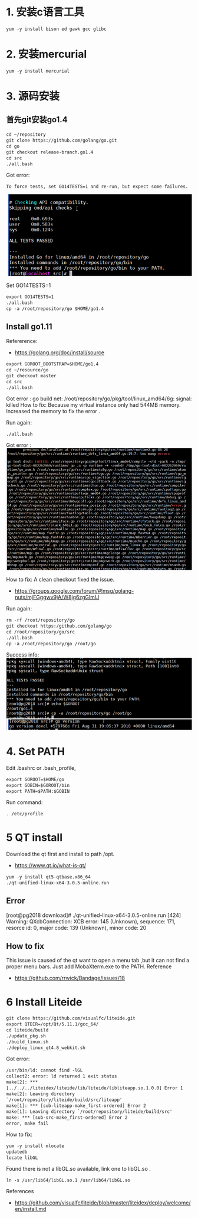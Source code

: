 # 1. 安装c语言工具
```
yum -y install bison ed gawk gcc glibc
```

# 2. 安装mercurial
```
yum -y install mercurial
```

# 3. 源码安装
## 首先git安装go1.4
```
cd ~/repository
git clone https://github.com/golang/go.git
cd go
git checkout release-branch.go1.4
cd src
./all.bash
```

Got error:
```
To force tests, set GO14TESTS=1 and re-run, but expect some failures.
```
![ERROR](https://github.com/qiyafafa/Work-Note/blob/master/images/go14_install.png)

Set GO14TESTS=1
```
export GO14TESTS=1
./all.bash
cp -a /root/repository/go $HOME/go1.4
```


## Install go1.11
Refererence:
- https://golang.org/doc/install/source

```
export GOROOT_BOOTSTRAP=$HOME/go1.4
cd ~/resource/go
git checkout master
cd src
./all.bash
```
Got error :
go build net: /root/repository/go/pkg/tool/linux_amd64/6g: signal: killed
How to fix:
Because my virtual instance only had 544MB memory. Increased the memory to fix the error .

Run again:
```
./all.bash
```

Got error :
![ERROR](https://github.com/qiyafafa/Work-Note/blob/master/images/gomaster_error1.png)

How to fix:
A clean checkout fixed the issue.
- https://groups.google.com/forum/#!msg/golang-nuts/mjFGggwv9jA/W8jg6zgGlmIJ

Run again:
```
rm -rf /root/repository/go
git checkout https:/github.com/golang/go
cd /root/repository/go/src
./all.bash
cp -a /root/repository/go /root/go

```

Success info:
![go1.11](https://github.com/qiyafafa/Work-Note/blob/master/images/success_go1.11.png)
![goversion](https://github.com/qiyafafa/Work-Note/blob/master/images/goversion.png)

# 4. Set PATH 
Edit .bashrc or .bash_profile, 
```
export GOROOT=$HOME/go 
export GOBIN=$GOROOT/bin 
export PATH=$PATH:$GOBIN
```

Run command:
```sh
. /etc/profile
```

# 5 QT install
Download the qt first and install to path /opt.
- https://www.qt.io/what-is-qt/

```
yum -y install qt5-qtbase.x86_64
./qt-unified-linux-x64-3.0.5-online.run
```
## Error
[root@pg2018 download]# ./qt-unified-linux-x64-3.0.5-online.run
[424] Warning: QXcbConnection: XCB error: 145 (Unknown), sequence: 171, resorce id: 0, major code: 139 (Unknown), minor code: 20

## How to fix
This issue is caused of the qt want to open a menu tab ,but it can not find a proper menu bars.
Just add MobaXterm.exe to the PATH.
Reference
- https://github.com/rrwick/Bandage/issues/18

# 6 Install Liteide
```
git clone https://github.com/visualfc/liteide.git
export QTDIR=/opt/Qt/5.11.1/gcc_64/
cd liteide/build
./update_pkg.sh
./build_linux.sh
./deploy_linux_qt4.8_webkit.sh
```

Got error:
```
/usr/bin/ld: cannot find -lGL
collect2: error: ld returned 1 exit status
make[2]: *** [../../../liteidex/liteide/lib/liteide/libliteapp.so.1.0.0] Error 1
make[2]: Leaving directory `/root/repository/liteide/build/src/liteapp'
make[1]: *** [sub-liteapp-make_first-ordered] Error 2
make[1]: Leaving directory `/root/repository/liteide/build/src'
make: *** [sub-src-make_first-ordered] Error 2
error, make fail
```

How to fix:
```
yum -y install mlocate
updatedb
locate libGL
```
Found there is not a libGL.so available, link one to libGL.so  .
```
ln -s /usr/lib64/libGL.so.1 /usr/lib64/libGL.so
```

References
- https://github.com/visualfc/liteide/blob/master/liteidex/deploy/welcome/en/install.md

